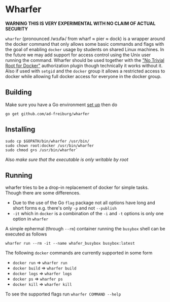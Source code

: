 Wharfer
=======
**WARNING THIS IS VERY EXPERIMENTAL WITH NO CLAIM OF ACTUAL SECURITY**

`wharfer` (pronounced /wɔɹfɚ/ from wharf ≈ pier ≈ dock) is a wrapper around the
docker command that only allows some basic commands and flags with the goal of
enabling `docker` usage by students on shared Linux machines. In the future we
may add support for access control using the Unix user running the command.
Wharfer should be used together with the ["No Trivial Root for
Docker"](https://github.com/ad-freiburg/docker-no-trivial-root) authorization
plugin though technically it works without it. Also if used with `setgid`
and the `docker` group it allows a restricted access to docker while allowing
full docker access for everyone in the docker group.

Building
--------
Make sure you have a Go environment [set up](https://golang.org/doc/install)
then do

    go get github.com/ad-freiburg/wharfer

Installing
----------

    sudo cp $GOPATH/bin/wharfer /usr/bin/
    sudo chown root:docker /usr/bin/wharfer 
    sudo chmod g+s /usr/bin/wharfer`

Also *make sure that the executable is only writable by root*

Running
------
wharfer tries to be a drop-in replacement of docker for simple tasks. Though
there are some differences.

- Due to the use of the Go `flag` package not all options have long and short
  forms e.g. there's only `-p` and not `--publish`
- `-it` which in `docker` is a combination of the `-i` and `-t` options is only
  one option in `wharfer`

A simple ephermal (through `--rm`) container running the `busybox` shell can be
executed as follows

    wharfer run --rm -it --name whafer_busybox busybox:latest

The following `docker` commands are currently supported in some form

- `docker run` ⇒ `wharfer run`
- `docker build` ⇒ `wharfer build`
- `docker logs` ⇒ `wharfer logs`
- `docker ps` ⇒ `wharfer ps`
- `docker kill` ⇒ `wharfer kill`

To see the supported flags run `wharfer COMMAND --help`

